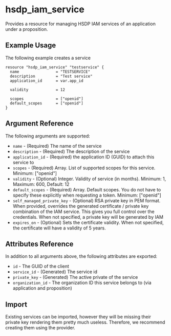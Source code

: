 # hsdp_iam_service

Provides a resource for managing HSDP IAM services of an application under a proposition.

## Example Usage

The following example creates a service

```hcl
resource "hsdp_iam_service" "testservice" {
  name                = "TESTSERVICE"
  description         = "Test service"
  application_id      = var.app_id

  validity            = 12

  scopes              = ["openid"]
  default_scopes      = ["openid"]
}
```

## Argument Reference

The following arguments are supported:

* `name` - (Required) The name of the service
* `description` - (Required) The description of the service
* `application_id` - (Required) the application ID (GUID) to attach this service to
* `scopes` - (Required) Array. List of supported scopes for this service. Minimum: ["openid"]
* `validity` - (Optional) Integer. Validity of service (in months). Minimum: 1, Maximum: 600, Default: 12
* `default_scopes` - (Required) Array. Default scopes. You do not have to specify these explicitly when requesting a token. Minimum: ["openid"]
* `self_managed_private_key` - (Optional)  RSA private key in PEM format. When provided, overrides the generated certificate / private key combination of the
  IAM service. This gives you full control over the credentials. When not specified, a private key will be generated by IAM
* `expires_on` - (Optional) Sets the certificate validity. When not specified, the certificate will have a validity of 5 years.

## Attributes Reference

In addition to all arguments above, the following attributes are exported:

* `id` - The GUID of the client
* `service_id` - (Generated) The service id
* `private_key` - (Generated) The active private of the service
* `organization_id` - The organization ID this service belongs to (via application and proposition)

## Import

Existing services can be imported, however they will be missing their private key rendering them pretty much useless. Therefore, we recommend creating them using the provider.
